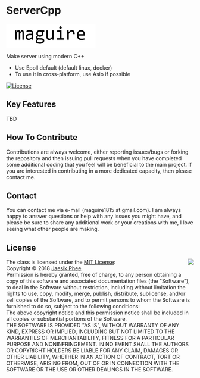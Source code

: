 # ServerCpp

<img src="https://github.com/gitJaesik/ServerCpp/blob/master/maguire.png" align="center" width=240 height=65 />    

Make server using modern C++  
- Use Epoll default (default linux, docker)
- To use it in cross-platform, use Asio if possible

[![License](https://img.shields.io/badge/Licence-MIT-blue.svg)](https://github.com/gitJaesik/ServerCpp/blob/master/LICENSE)  

## Key Features

TBD  


## How To Contribute

Contributions are always welcome, either reporting issues/bugs or forking the repository and then issuing pull requests when you have completed some additional coding that you feel will be beneficial to the main project. If you are interested in contributing in a more dedicated capacity, then please contact me.  

## Contact

You can contact me via e-mail (maguire1815 at gmail.com). I am always happy to answer questions or help with any issues you might have, and please be sure to share any additional work or your creations with me, I love seeing what other people are making.

## License

<img align="right" src="http://opensource.org/trademarks/opensource/OSI-Approved-License-100x137.png">

The class is licensed under the [MIT License](http://opensource.org/licenses/MIT):  
Copyright &copy; 2018 [Jaesik Phee](http://www.github.com/gitJaesik).  
Permission is hereby granted, free of charge, to any person obtaining a copy of this software and associated documentation files (the "Software"), to deal in the Software without restriction, including without limitation the rights to use, copy, modify, merge, publish, distribute, sublicense, and/or sell copies of the Software, and to permit persons to whom the Software is furnished to do so, subject to the following conditions:  
The above copyright notice and this permission notice shall be included in all copies or substantial portions of the Software.  
THE SOFTWARE IS PROVIDED "AS IS", WITHOUT WARRANTY OF ANY KIND, EXPRESS OR IMPLIED, INCLUDING BUT NOT LIMITED TO THE WARRANTIES OF MERCHANTABILITY, FITNESS FOR A PARTICULAR PURPOSE AND NONINFRINGEMENT. IN NO EVENT SHALL THE AUTHORS OR COPYRIGHT HOLDERS BE LIABLE FOR ANY CLAIM, DAMAGES OR OTHER LIABILITY, WHETHER IN AN ACTION OF CONTRACT, TORT OR OTHERWISE, ARISING FROM, OUT OF OR IN CONNECTION WITH THE SOFTWARE OR THE USE OR OTHER DEALINGS IN THE SOFTWARE.  

